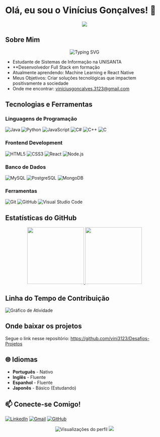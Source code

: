 # Olá, eu sou o Vinícius Gonçalves! 👋

<div align="center">
  <img src="https://capsule-render.vercel.app/api?type=waving&color=gradient&height=120&section=header&text=Bem-vindo(a)%20ao%20meu%20perfil!&fontSize=30&fontAlignY=35&animation=fadeIn"/>
</div>

## Sobre Mim

<p align="center">
  <img src="https://readme-typing-svg.demolab.com?font=Fira+Code&pause=1000&color=22D3EE&center=true&vCenter=true&width=435&lines=Estudante+de+Sistemas+de+Informa%C3%A7%C3%A3o;Apaixonado+por+Tecnologia+e+Inova%C3%A7%C3%A3o;Desenvolvedor+Full+Stack+em+Forma%C3%A7%C3%A3o" alt="Typing SVG" />
</p>

- Estudante de Sistemas de Informação na UNISANTA
- **Desenvolvedor Full Stack em formação
- Atualmente aprendendo: Machine Learning e React Native
- Meus Objetivos: Criar soluções tecnológicas que impactem positivamente a sociedade
- Onde me encontrar: [viniciusgoncalves.3123@gmail.com](mailto:viniciusgoncalves.3123@gmail.com)

## Tecnologias e Ferramentas

### Linguagens de Programação
![Java](https://img.shields.io/badge/Java-ED8B00?style=for-the-badge&logo=openjdk&logoColor=white)
![Python](https://img.shields.io/badge/Python-3776AB?style=for-the-badge&logo=python&logoColor=white)
![JavaScript](https://img.shields.io/badge/JavaScript-F7DF1E?style=for-the-badge&logo=javascript&logoColor=black)
![C#](https://img.shields.io/badge/C%23-239120?style=for-the-badge&logo=c-sharp&logoColor=white)
![C++](https://img.shields.io/badge/C%2B%2B-00599C?style=for-the-badge&logo=c%2B%2B&logoColor=white)
![C](https://img.shields.io/badge/C-00599C?style=for-the-badge&logo=c&logoColor=white)

### Frontend Development
![HTML5](https://img.shields.io/badge/HTML5-E34F26?style=for-the-badge&logo=html5&logoColor=white)
![CSS3](https://img.shields.io/badge/CSS3-1572B6?style=for-the-badge&logo=css3&logoColor=white)
![React](https://img.shields.io/badge/React-61DAFB?style=for-the-badge&logo=react&logoColor=black)
![Node.js](https://img.shields.io/badge/Node.js-339933?style=for-the-badge&logo=node.js&logoColor=white)

### Banco de Dados
![MySQL](https://img.shields.io/badge/MySQL-4479A1?style=for-the-badge&logo=mysql&logoColor=white)
![PostgreSQL](https://img.shields.io/badge/PostgreSQL-316192?style=for-the-badge&logo=postgresql&logoColor=white)
![MongoDB](https://img.shields.io/badge/MongoDB-47A248?style=for-the-badge&logo=mongodb&logoColor=white)

### Ferramentas
![Git](https://img.shields.io/badge/Git-F05032?style=for-the-badge&logo=git&logoColor=white)
![GitHub](https://img.shields.io/badge/GitHub-100000?style=for-the-badge&logo=github&logoColor=white)
![Visual Studio Code](https://img.shields.io/badge/Visual%20Studio%20Code-0078d7.svg?style=for-the-badge&logo=visual-studio-code&logoColor=white)

## Estatísticas do GitHub

<div align="center">
  <a href="https://github.com/viniciusgoncalves">
    <img height="180em" src="https://github-readme-stats.vercel.app/api?username=vini3123&show_icons=true&theme=dracula&include_all_commits=true&count_private=true"/>
    <img height="180em" src="https://github-readme-stats.vercel.app/api/top-langs/?username=vini3123&layout=compact&langs_count=7&theme=dracula"/>
  </a>
</div>

## Linha do Tempo de Contribuição

![Gráfico de Atividade](https://github-readme-activity-graph.vercel.app/graph?username=viniciusgoncalves&theme=github-dark&hide_border=true&area=true)

## Onde baixar os projetos

Segue o link nesse repositório:
https://github.com/vini3123/Desafios-Projetos

## 🌐 Idiomas

- **Português** - Nativo
- **Inglês** - Fluente
- **Espanhol** - Fluente
- **Japonês** - Básico (Estudando)

## 📫 Conecte-se Comigo!

[![LinkedIn](https://img.shields.io/badge/LinkedIn-0077B5?style=for-the-badge&logo=linkedin&logoColor=white)](https://www.linkedin.com/in/vin%C3%ADcius-gon%C3%A7alves-clemente-de-ara%C3%BAjo-965363349/)
[![Gmail](https://img.shields.io/badge/Gmail-D14836?style=for-the-badge&logo=gmail&logoColor=white)](mailto:viniciusgoncalves.3123@gmail.com)
[![GitHub](https://img.shields.io/badge/GitHub-100000?style=for-the-badge&logo=github&logoColor=white)](https://github.com/viniciusgoncalves)

<div align="center">
  <img src="https://komarev.com/ghpvc/?username=viniciusgoncalves&style=flat-square&color=blue" alt="Visualizações do perfil"/>
  <img src="https://capsule-render.vercel.app/api?type=waving&color=gradient&height=60&section=footer"/>
</div>
